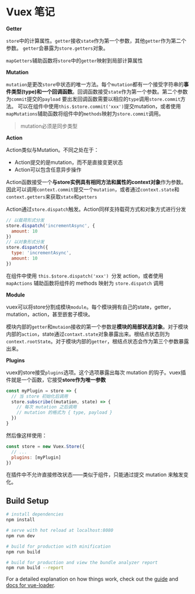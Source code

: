 # Vuex 笔记

**Getter**

`store`中的计算属性。`getter`接收`state`作为第一个参数，其他`getter`作为第二个参数。
`getter`会暴露为`store.getters`对象。

`mapGetters`辅助函数将`store`中的`getter`映射到局部计算属性

**Mutation**

`mutation`是更改`store`中状态的唯一方法。每个`mutation`都有一个接受字符串的**事件类型(type)**和一个**回调函数**。回调函数接受`state`作为第一个参数。第二个参数为`commit`提交的`payload`
要出发回调函数需要以相应的`type`调用`store.commit`方法。
可以在组件中使用`this.$store.commit('xxx')`提交mutation，或者使用`mapMutations`辅助函数将组件中的`methods`映射为`store.commit`调用。

> mutation必须是同步类型

**Action**

Action类似与Mutation。不同之处在于：

- Action提交的是mutation，而不是直接变更状态
- Action可以包含任意异步操作

Action函数接受一个**与store实例具有相同方法和属性的context对象**作为参数。因此可以调用`context.commit`提交一个`mutation`，或者通过`context.state`和`context.getters`来获取`state`和`getters`

Action通过`store.dispatch`触发。Action同样支持载荷方式和对象方式进行分发

```javascript
// 以载荷形式分发
store.dispatch('incrementAsync', {
  amount: 10
})
// 以对象形式分发
store.dispatch({
  type: 'incrementAsync',
  amount: 10
})
```

在组件中使用 `this.$store.dispatch('xxx') `分发 action，或者使用 `mapActions` 辅助函数将组件的 methods 映射为 `store.dispatch` 调用

**Module**

vuex可以将store分割成模块`module`。每个模块拥有自己的state，getter，mutation，action，甚至嵌套子模块。

模块内部的`getter`和`mutaion`接收的第一个参数是**模块的局部状态对象**。对于模块内部的`action`，state通过`contaxt.state`对象暴露出来。根结点状态则为`context.rootState`。对于模块内部的`getter`，根结点状态会作为第三个参数暴露出来。

**Plugins**

vuex的store接受`plugins`选项。这个选项暴露出每次 mutation 的钩子。vuex插件就是一个函数，它接受**store作为唯一参数**

```javascript
const myPlugin = store => {
  // 当 store 初始化后调用
  store.subscribe((mutation, state) => {
    // 每次 mutation 之后调用
    // mutation 的格式为 { type, payload }
  })
}
```

然后像这样使用：

```javascript
const store = new Vuex.Store({
  // ...
  plugins: [myPlugin]
})
```

在插件中不允许直接修改状态——类似于组件，只能通过提交 mutation 来触发变化。


## Build Setup

``` bash
# install dependencies
npm install

# serve with hot reload at localhost:8080
npm run dev

# build for production with minification
npm run build

# build for production and view the bundle analyzer report
npm run build --report
```

For a detailed explanation on how things work, check out the [guide](http://vuejs-templates.github.io/webpack/) and [docs for vue-loader](http://vuejs.github.io/vue-loader).


